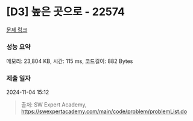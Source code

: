 # [D3] 높은 곳으로 - 22574 

[문제 링크](https://swexpertacademy.com/main/code/problem/problemDetail.do?contestProbId=AZIieDaq5AEDFAXd) 

### 성능 요약

메모리: 23,804 KB, 시간: 115 ms, 코드길이: 882 Bytes

### 제출 일자

2024-11-04 15:12



> 출처: SW Expert Academy, https://swexpertacademy.com/main/code/problem/problemList.do